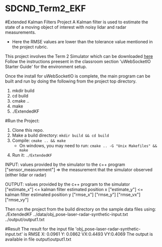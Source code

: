 # SDCND_Term2_EKF
#Extended Kalman Filters Project
A Kalman filter is used to estimate the state of a moving object of interest with noisy lidar and radar measurements. 
- Here the RMSE values are lower than the tolerance value mentioned in the project rubric. 

This project involves the Term 2 Simulator which can be downloaded [here](https://github.com/udacity/self-driving-car-sim/releases)
Follow the instructions preesent in the classroom section 'uWebSocketIO Starter Guide' for the environment setup.

Once the install for uWebSocketIO is complete, the main program can be built and run by doing the following from the project top directory.
1. mkdir build
2. cd build
3. cmake ..
4. make
5. ./ExtendedKF

#Run the Project:
1. Clone this repo.
2. Make a build directory: `mkdir build && cd build`
3. Compile: `cmake .. && make` 
   * On windows, you may need to run: `cmake .. -G "Unix Makefiles" && make`
4. Run it: `./ExtendedKF `

INPUT: values provided by the simulator to the c++ program
["sensor_measurement"] => the measurement that the simulator observed (either lidar or radar)

OUTPUT: values provided by the c++ program to the simulator
["estimate_x"] <= kalman filter estimated position x
["estimate_y"] <= kalman filter estimated position y
["rmse_x"]
["rmse_y"]
["rmse_vx"]
["rmse_vy"]

Then run the project from the build directory on the sample data files using:
./ExtendedKF ../data/obj_pose-laser-radar-synthetic-input.txt ../output/output1.txt

#Result
The result for the input file 'obj_pose-laser-radar-synthetic-input.txt' is
RMSE
X: 0.0961
Y: 0.0862
VX:0.4493
VY:0.4069
The output is available in file output\output1.txt

